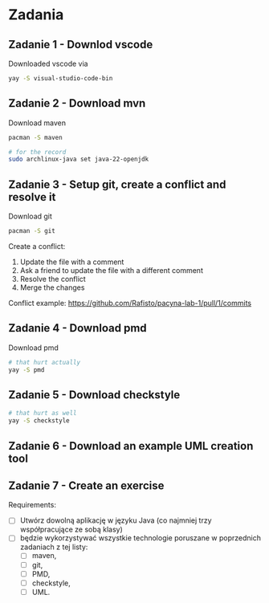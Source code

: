 # Zadania

## Zadanie 1 - Downlod vscode

Downloaded vscode via

```bash
yay -S visual-studio-code-bin
```

## Zadanie 2 - Download mvn

Download maven

```bash
pacman -S maven

# for the record
sudo archlinux-java set java-22-openjdk 
```

## Zadanie 3 - Setup git, create a conflict and resolve it

Download git

```bash
pacman -S git
```

Create a conflict:

1. Update the file with a comment
2. Ask a friend to update the file with a different comment
3. Resolve the conflict
4. Merge the changes

Conflict example: https://github.com/Rafisto/pacyna-lab-1/pull/1/commits

## Zadanie 4 - Download pmd

Download pmd

```bash
# that hurt actually
yay -S pmd
```

## Zadanie 5 - Download checkstyle

```bash
# that hurt as well
yay -S checkstyle
```

## Zadanie 6 - Download an example UML creation tool

## Zadanie 7 - Create an exercise

Requirements:
- [ ] Utwórz dowolną aplikację w języku Java (co najmniej trzy współpracujące ze sobą klasy)
- [ ] będzie wykorzystywać wszystkie technologie poruszane w poprzednich zadaniach z tej listy:
  - [ ] maven,
  - [ ] git,
  - [ ] PMD, 
  - [ ] checkstyle,
  - [ ] UML.